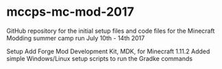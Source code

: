 # mccps-mc-mod-2017
GitHub repository for the initial setup files and code files for the Minecraft Modding summer camp run July 10th - 14th 2017

Setup
Add Forge Mod Development Kit, MDK, for Minecraft 1.11.2
Added simple Windows/Linux setup scripts to run the Gradke commands
